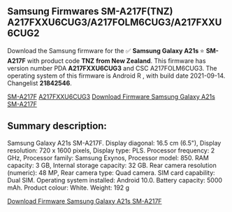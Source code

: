 <h2>Samsung Firmwares SM-A217F(TNZ) A217FXXU6CUG3/A217FOLM6CUG3/A217FXXU6CUG2</h2>
Download the Samsung firmware for the ✅ <strong>Samsung Galaxy A21s </strong> ⭐ <strong>SM-A217F</strong> with product code <strong>TNZ</strong> <strong> from New Zealand</strong>. This firmware has version number PDA <strong>A217FXXU6CUG3</strong> and CSC A217FOLM6CUG3. The operating system of this firmware is Android R , with build date 2021-09-14. Changelist <strong>21842546</strong>.


[SM-A217F](https://samfirm.shop/samsung/model/SM-A217F)
[A217FXXU6CUG3](https://samfirm.shop/samsung/pda/A217FXXU6CUG3)
[Download Firmware Samsung Galaxy A21s SM-A217F](https://samfirm.shop/samsung/firmware/457461)
<h2>Summary description:</h2>
<p>Samsung Galaxy A21s SM-A217F. Display diagonal: 16.5 cm (6.5"), Display resolution: 720 x 1600 pixels, Display type: PLS. Processor frequency: 2 GHz, Processor family: Samsung Exynos, Processor model: 850. RAM capacity: 3 GB, Internal storage capacity: 32 GB. Rear camera resolution (numeric): 48 MP, Rear camera type: Quad camera. SIM card capability: Dual SIM. Operating system installed: Android 10.0. Battery capacity: 5000 mAh. Product colour: White. Weight: 192 g</p>


[Download Firmware Samsung Galaxy A21s SM-A217F](https://samfirm.shop/samsung/firmware/457461)
